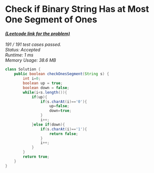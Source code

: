 # **Check if Binary String Has at Most One Segment of Ones**

#### [_(Leetcode link for the problem)_](https://leetcode.com/problems/check-if-binary-string-has-at-most-one-segment-of-ones/)

_191 / 191 test cases passed.  
Status: Accepted  
Runtime: 1 ms  
Memory Usage: 38.6 MB_

```java
class Solution {
    public boolean checkOnesSegment(String s) {
        int i=0;
        boolean up = true;
        boolean down = false;
        while(i<s.length()){
            if(up){
                if(s.charAt(i)=='0'){
                    up=false;
                    down=true;
                }
                i++;
            }else if(down){
                if(s.charAt(i)=='1'){
                    return false;
                }
                i++;
            }
        }
        return true;
    }
}
```
